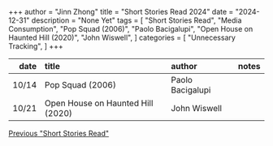 +++ 
author = "Jinn Zhong" 
title = "Short Stories Read 2024" 
date = "2024-12-31" 
description = "None Yet"
tags = [
    "Short Stories Read",
    "Media Consumption",
    "Pop Squad (2006)",
    "Paolo Bacigalupi",
    "Open House on Haunted Hill (2020)",
    "John Wiswell",
]
categories = [
    "Unnecessary Tracking",
]
+++

| date | title                             | author           | notes |
| ---: | :---------------------------------| :--------------- | :---  |
| 10/14| Pop Squad (2006)                  | Paolo Bacigalupi |       |
| 10/21| Open House on Haunted Hill (2020) | John Wiswell     |       |


[Previous "Short Stories Read"](https://journal.jinnzhong.com/tags/short-stories-read/)
